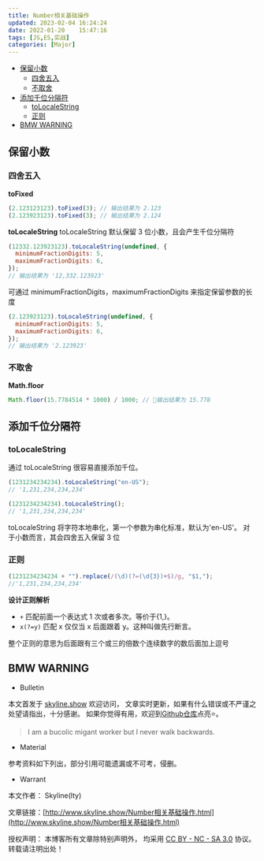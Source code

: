 ```yaml
---
title: Number相关基础操作
updated: 2023-02-04	16:24:24
date: 2022-01-20	15:47:16
tags: [JS,ES,实战]
categories: [Major]
---
```

            
            

<!-- @import "[TOC]" {cmd="toc" depthFrom=1 depthTo=6 orderedList=false} -->

<!-- code_chunk_output -->

  - [保留小数](#保留小数)
    - [四舍五入](#四舍五入)
    - [不取舍](#不取舍)
  - [添加千位分隔符](#添加千位分隔符)
    - [toLocaleString](#tolocalestring)
    - [正则](#正则)
  - [BMW WARNING](#bmw-warning)

<!-- /code_chunk_output -->

## 保留小数

### 四舍五入

**toFixed**

```js
(2.123123123).toFixed(3); // 输出结果为 2.123
(2.123923123).toFixed(3); // 输出结果为 2.124
```

**toLocaleString**
toLocaleString 默认保留 3 位小数，且会产生千位分隔符

```js
(12332.123923123).toLocaleString(undefined, {
  minimumFractionDigits: 5,
  maximumFractionDigits: 6,
});
// 输出结果为 '12,332.123923'
```

可通过 minimumFractionDigits，maximumFractionDigits 来指定保留参数的长度

```js
(2.123923123).toLocaleString(undefined, {
  minimumFractionDigits: 5,
  maximumFractionDigits: 6,
});
// 输出结果为 '2.123923'
```

### 不取舍
<!--more-->

**Math.floor**

```js
Math.floor(15.7784514 * 1000) / 1000; // 输出结果为 15.778
```

## 添加千位分隔符

### toLocaleString

通过 toLocaleString 很容易直接添加千位。

```js
(1231234234234).toLocaleString("en-US");
// '1,231,234,234,234'
```

```js
(1231234234234).toLocaleString();
// '1,231,234,234,234'
```

toLocaleString 将字符本地串化，第一个参数为串化标准，默认为'en-US'。
对于小数而言，其会四舍五入保留 3 位

### 正则

```js
(1231234234234 + "").replace(/(\d)(?=(\d{3})+$)/g, "$1,");
//'1,231,234,234,234'
```

**设计正则解析**

- `+`
  匹配前面一个表达式 1 次或者多次。等价于{1,}。
- `x(?=y)`
  匹配 x 仅仅当 x 后面跟着 y。这种叫做先行断言。

整个正则的意思为后面跟有三个或三的倍数个连续数字的数后面加上逗号

## BMW WARNING

- Bulletin

本文首发于 [skyline.show](http://www.skyline.show) 欢迎访问，
文章实时更新，如果有什么错误或不严谨之处望请指出，十分感谢。
如果你觉得有用，欢迎到[Github仓库](https://github.com/skylinety/Blog)点亮⭐️。

> I am a bucolic migant worker but I never walk backwards.

- Material

参考资料如下列出，部分引用可能遗漏或不可考，侵删。

>  

- Warrant

本文作者： Skyline(lty)

文章链接：[http://www.skyline.show/Number相关基础操作.html](http://www.skyline.show/Number相关基础操作.html)

授权声明： 本博客所有文章除特别声明外， 均采用 [CC BY - NC - SA 3.0](https://creativecommons.org/licenses/by-nc-sa/3.0/deed.zh) 协议。 转载请注明出处！
